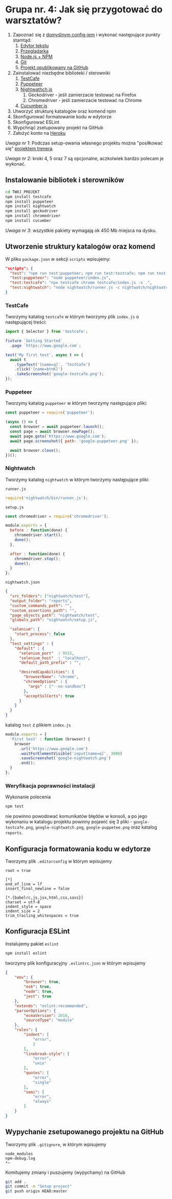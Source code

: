 # Grupa nr. 4: Jak się przygotować do warsztatów?

1. Zapoznać się z
    [domyślnym config-iem](https://warsawjs.github.io/workshop-setup/21/)
    i wykonać następujące punkty stamtąd:
    1. [Edytor tekstu](https://warsawjs.github.io/workshop-setup/partials/edytor-tekstu.html)
    2. [Przeglądarka](https://warsawjs.github.io/workshop-setup/partials/przegladarka.html)
    3. [Node.js + NPM](https://warsawjs.github.io/workshop-setup/partials/node+npm.html)
    4. [Git](https://warsawjs.github.io/workshop-setup/partials/git.html)
    5. [Projekt opublikowany na GitHub](https://warsawjs.github.io/workshop-setup/partials/opublikuj-projekt-na-github.html)
2. Zainstalować niezbędne biblioteki / sterowniki
    1. [TestCafe](https://github.com/DevExpress/testcafe)
    2. [Puppeteer](https://github.com/GoogleChrome/puppeteer)
    3. [Nightwathch.js](http://nightwatchjs.org/)
        1. Geckodriver - jeśli zamierzacie testować na Firefox
        2. Chromedriver - jeśli zamierzacie testować na Chrome
    4. [Cucumber.js](https://github.com/cucumber/cucumber-js)
3. Utworzyć strukturę katalogów oraz komend npm
4. Skonfigurować formatowanie kodu w edytorze
5. Skonfigurować ESLint
6. Wypchnąć zsetupowany projekt na GitHub
7. Założyć konto na [Heroku](https://signup.heroku.com/)

*Uwaga nr 1*: Podczas setup-owania własnego projektu można "posiłkować się"
[projektem trenera](https://github.com/mykulyak/warsawjs-workshop-23-project).

*Uwaga nr 2*: kroki 4, 5 oraz 7 są opcjonalne, aczkolwiek bardzo polecam je wykonać.

## Instalowanie bibliotek i sterowników

```bash
cd TWOJ_PROJEKT
npm install testcafe
npm install puppeteer
npm install nightwatch
npm install geckodriver
npm install chromedriver
npm install cucumber
```

*Uwaga nr 3*: wszystkie pakiety wymagają ok 450 Mb miejsca na dysku.

## Utworzenie struktury katalogów oraz komend

W pliku `package.json` w sekcji `scripts` wpisujemy:

```json
"scripts": {
  "test": "npm run test:puppeteer; npm run test:testcafe; npm run test:nightwatch",
  "test:puppeteer": "node puppeteer/index.js",
  "test:testcafe": "npx testcafe chrome testcafe/index.js -s .",
  "test:nightwatch": "node nightwatch/runner.js -c nightwatch/nightwatch.json"
}
```

### TestCafe

Tworzymy katalog `testcafe` w którym tworzymy plik `index.js` o następującej treści:

```js
import { Selector } from 'testcafe';

fixture `Getting Started`
  .page `https://www.google.com`;

test('My first test', async t => {
  await t
    .typeText('[name=q]', 'TestCafe')
    .click('[name=btnK]')
    .takeScreenshot('google-testcafe.png');
});
```

### Puppeteer

Tworzymy katalog `puppeteer` w którym tworzymy następujące pliki:

```js
const puppeteer = require('puppeteer');

(async () => {
  const browser = await puppeteer.launch();
  const page = await browser.newPage();
  await page.goto('https://www.google.com');
  await page.screenshot({ path: 'google-puppeteer.png' });

  await browser.close();
})();
```

### Nightwatch

Tworzymy katalog `nightwatch` w którym tworzymy następujące pliki:

`runner.js`

```js
require('nightwatch/bin/runner.js');
```

`setup.js`

```js
const chromedriver = require('chromedriver');

module.exports = {
  before : function(done) {
    chromedriver.start();
    done();
  },

  after : function(done) {
    chromedriver.stop();
    done();
  }
};
```

`nightwatch.json`

```json
{
  "src_folders": ["nightwatch/test"],
  "output_folder": "reports",
  "custom_commands_path": "",
  "custom_assertions_path": "",
  "page_objects_path": "nightwatch/test",
  "globals_path": "nightwatch/setup.js",

  "selenium": {
    "start_process": false
  },
  "test_settings" : {
    "default" : {
      "selenium_port"  : 9515,
      "selenium_host"  : "localhost",
      "default_path_prefix" : "",

      "desiredCapabilities": {
        "browserName": "chrome",
        "chromeOptions" : {
          "args" : ["--no-sandbox"]
        },
        "acceptSslCerts": true
      }
    }
  }
}
```

katalog `test` z plikiem `index.js`

```js
module.exports = {
  'First test' : function (browser) {
    browser
      .url('https://www.google.com')
      .waitForElementVisible('input[name=q]', 3000)
      .saveScreenshot('google-nightwatch.png')
      .end();
  }
};
```

### Weryfikacja poprawności instalacji

Wykonanie polecenia

```bash
npm test
```

nie powinno powodować komunikatów błędów w konsoli, a po jego wykonaniu
w katalogu projektu powinny pojawić się 3 pliki - `google-testcafe.png`,
`google-nightwatch.png`, `google-puppetee.png` oraz katalog `reports`.

## Konfiguracja formatowania kodu w edytorze

Tworzymy plik `.editorconfig` w którym wpisujemy

```text
root = true

[*]
end_of_line = lf
insert_final_newline = false

[*.{babelrc,js,jsx,html,css,sass}]
charset = utf-8
indent_style = space
indent_size = 2
trim_trailing_whitespaces = true
```

## Konfiguracja ESLint

Instalujemy pakiet `eslint`

```bash
npm install eslint
```

tworzymy plik konfiguracyjny `.eslintrc.json` w którym wpisujemy

```json
{
    "env": {
        "browser": true,
        "es6": true,
        "node": true,
        "jest": true
    },
    "extends": "eslint:recommended",
    "parserOptions": {
        "ecmaVersion": 2018,
        "sourceType": "module"
    },
    "rules": {
        "indent": [
            "error",
            2
        ],
        "linebreak-style": [
            "error",
            "unix"
        ],
        "quotes": [
            "error",
            "single"
        ],
        "semi": [
            "error",
            "always"
        ]
    }
}
```

## Wypychanie zsetupowanego projektu na GitHub

Tworzymy plik `.gitignore`, w którym wpisujemy

```text
node_modules
npm-debug.log
*~
```

Komitujemy zmiany i puszujemy (wypychamy) na GitHub

```bash
git add .
git commit -m "Setup project"
git push origin HEAD:master
```
